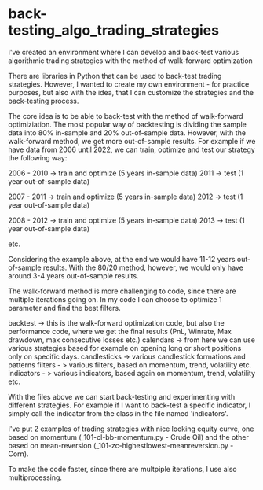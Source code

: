 # back-testing_algo_trading_strategies
I've created an environment where I can develop and back-test various algorithmic trading strategies with the method of walk-forward optimization

There are libraries in Python that can be used to back-test trading strategies. However, I wanted to create my own environment - for practice purposes, but also with the idea, that I can customize the strategies and the back-testing process.

The core idea is to be able to back-test with the method of walk-forward optimiziation. The most popular way of backtesting is dividing the sample data into 80% in-sample and 20% out-of-sample data. However, with the walk-forward method, we get more out-of-sample results. For example if we have data from 2006 until 2022, we can train, optimize and test our strategy the following way:

2006 - 2010 -> train and optimize (5 years in-sample data)
2011        -> test (1 year out-of-sample data)

2007 - 2011 -> train and optimize (5 years in-sample data)
2012        -> test (1 year out-of-sample data)

2008 - 2012 -> train and optimize (5 years in-sample data)
2013        -> test (1 year out-of-sample data)

etc.

Considering the example above, at the end we would have 11-12 years out-of-sample results. With the 80/20 method, however, we would only have around 3-4 years out-of-sample results.

The walk-forward method is more challenging to code, since there are multiple iterations going on. In my code I can choose to optimize 1 parameter and find the best filters.

backtest -> this is the walk-forward optimization code, but also the performance code, where we get the final results (PnL, Winrate, Max drawdown, max consecutive losses etc.)
calendars -> from here we can use various strategies based for example on opening long or short positions only on specific days.
candlesticks -> various candlestick formations and patterns
filters - > various filters, based on momentum, trend, volatility etc.
indicators - > various indicators, based again on momentum, trend, volatility etc.

With the files above we can start back-testing and experimenting with different strategies. For example if I want to back-test a specific indicator, I simply call the indicator from the class in the file named 'indicators'.

I've put 2 examples of trading strategies with nice looking equity curve, one based on momentum (_101-cl-bb-momentum.py - Crude Oil) and the other based on mean-reversion (_101-zc-highestlowest-meanreversion.py - Corn).  

To make the code faster, since there are multpiple iterations, I use also multiprocessing.


